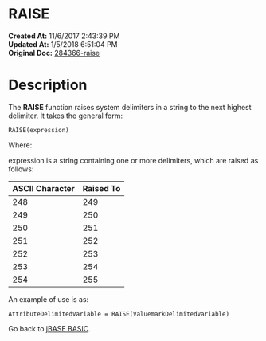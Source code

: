 # RAISE

**Created At:** 11/6/2017 2:43:39 PM  
**Updated At:** 1/5/2018 6:51:04 PM  
**Original Doc:** [284366-raise](https://docs.jbase.com/36868-jbase-basic/284366-raise)  


# Description 

The **RAISE** function raises system delimiters in a string to the next highest delimiter. It takes the general form:

```
RAISE(expression)
```

Where:

expression is a string containing one or more delimiters, which are raised as follows:


| ASCII Character<br> | Raised To<br> |
| --- | --- |
| 248<br> | 249<br> |
| 249<br> | 250<br> |
| 250<br> | 251<br> |
| 251<br> | 252<br> |
| 252<br> | 253<br> |
| 253<br> | 254<br> |
| 254<br> | 255<br> |


An example of use is as:

```
AttributeDelimitedVariable = RAISE(ValuemarkDelimitedVariable)
```



Go back to [jBASE BASIC](./../jbase-basic-programmers-reference-guide).
